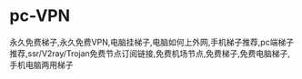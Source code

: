 # pc-VPN
永久免费梯子,永久免费VPN,电脑挂梯子,电脑如何上外网,手机梯子推荐,pc端梯子推荐,ssr/V2ray/Trojan免费节点订阅链接,免费机场节点,免费梯子,免费电脑梯子,手机电脑两用梯子
